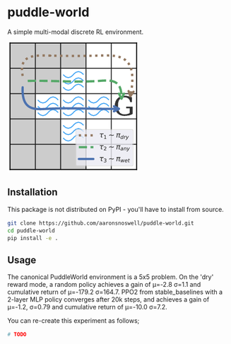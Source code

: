 
# puddle-world

A simple multi-modal discrete RL environment.

![A PuddleWorld environment](doc/puddle_world_env.png)

## Installation

This package is not distributed on PyPI - you'll have to install from source.

```bash
git clone https://github.com/aaronsnoswell/puddle-world.git
cd puddle-world
pip install -e .
```

## Usage

The canonical PuddleWorld environment is a 5x5 problem.
On the 'dry' reward mode, a random policy achieves a gain of μ=-2.8 σ=1.1 and cumulative
return of μ=-179.2 σ=164.7.
PPO2 from stable_baselines with a 2-layer MLP policy converges after 20k steps, and
achieves a gain of μ=-1.2, σ=0.79 and cumulative return of μ=-10.0 σ=7.2.

You can re-create this experiment as follows;

```python
# TODO
```